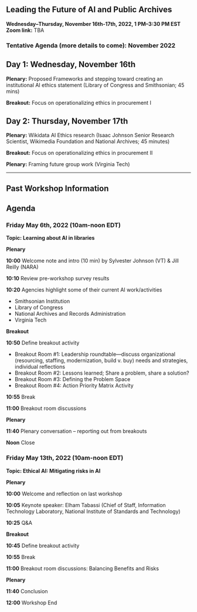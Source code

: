 ## Leading the Future of AI and Public Archives
**Wednesday–Thursday, November 16th-17th, 2022, 1 PM–3:30 PM EST**
**Zoom link:** TBA
### Tentative Agenda (more details to come): November 2022

## Day 1: Wednesday, November 16th 

**Plenary:** Proposed Frameworks and stepping toward creating an institutional AI ethics statement (Library of Congress and Smithsonian; 45 mins)

**Breakout:** Focus on operationalizing ethics in procurement I 


## Day 2: Thursday, November 17th

**Plenary:** Wikidata AI Ethics research (Isaac Johnson Senior Research Scientist, Wikimedia Foundation and National Archives; 45 minutes)

**Breakout:** Focus on operationalizing ethics in procurement II 

**Plenary:** Framing future group work (Virginia Tech)

***

## Past Workshop Information

## Agenda

### Friday May 6th, 2022 (10am-noon EDT)

**Topic: Learning about AI in libraries**

**Plenary**

  **10:00** Welcome note and intro (10 min) by Sylvester Johnson (VT) & Jill Reilly (NARA)

  **10:10** Review pre-workshop survey results

  **10:20** Agencies highlight some of their current AI work/activities 

  - Smithsonian Institution
  - Library of Congress
  - National Archives and Records Administration
  - Virginia Tech

**Breakout**

  **10:50** Define breakout activity

  - Breakout Room #1: Leadership roundtable—discuss organizational (resourcing, staffing, modernization, build v. buy) needs and strategies, individual reflections
  - Breakout Room #2: Lessons learned; Share a problem, share a solution?
  - Breakout Room #3: Defining the Problem Space 
  - Breakout Room #4: Action Priority Matrix Activity

  **10:55** Break

  **11:00** Breakout room discussions

**Plenary**

  **11:40** Plenary conversation – reporting out from breakouts
  
  **Noon** Close


### Friday May 13th, 2022 (10am-noon EDT)

**Topic: Ethical AI: Mitigating risks in AI**

**Plenary**

 **10:00** Welcome and reflection on last workshop

 **10:05** Keynote speaker: Elham Tabassi (Chief of Staff, Information Technology Laboratory, National Institute of Standards and Technology)

 **10:25** Q&A
 
**Breakout**

 **10:45** Define breakout activity

 **10:55** Break

 **11:00** Breakout room discussions: Balancing Benefits and Risks
 
**Plenary**

 **11:40** Conclusion
 
 **12:00** Workshop End
